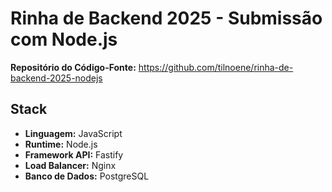 # Rinha de Backend 2025 - Submissão com Node.js

**Repositório do Código-Fonte:** https://github.com/tilnoene/rinha-de-backend-2025-nodejs

## Stack

* **Linguagem:** JavaScript
* **Runtime:** Node.js
* **Framework API:** Fastify
* **Load Balancer:** Nginx
* **Banco de Dados:** PostgreSQL